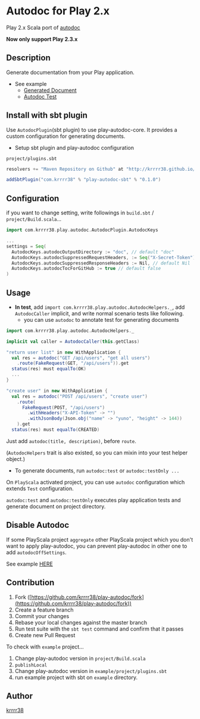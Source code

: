 Autodoc for Play 2.x
====

Play 2.x Scala port of [autodoc](https://github.com/r7kamura/autodoc/)

**Now only support Play 2.3.x**

## Description
Generate documentation from your Play application.

- See example
  - [Generated Document](https://github.com/krrrr38/play-autodoc/blob/master/example/doc/Users.md)
  - [Autodoc Test](https://github.com/krrrr38/play-autodoc/blob/master/example/test/UsersSpec.scala)

## Install with sbt plugin
Use `AutodocPlugin`(sbt plugin) to use play-autodoc-core. It provides a custom configuration for generating documents.

- Setup sbt plugin and play-autodoc configuration

`project/plugins.sbt`
```scala
resolvers += "Maven Repository on Github" at "http://krrrr38.github.io/maven/"

addSbtPlugin("com.krrrr38" % "play-autodoc-sbt" % "0.1.0")
```

## Configuration
if you want to change setting, write followings in `build.sbt` / `project/Build.scala`...

```scala
import com.krrrr38.play.autodoc.AutodocPlugin.AutodocKeys

...
settings = Seq(
  AutodocKeys.autodocOutputDirectory := "doc", // default "doc"
  AutodocKeys.autodocSuppressedRequestHeaders, := Seq("X-Secret-Token"), // default Nil
  AutodocKeys.autodocSuppressedResponseHeaders := Nil, // default Nil
  AutodocKeys.autodocTocForGitHub := true // default false
)
```

## Usage
- **In test**, add `import com.krrrr38.play.autodoc.AutodocHelpers._`, add `AutodocCaller` implicit, and write normal scenario tests like following.
  - you can use `autodoc` to annotate test for generating documents

```scala
import com.krrrr38.play.autodoc.AutodocHelpers._

implicit val caller = AutodocCaller(this.getClass)

"return user list" in new WithApplication {
  val res = autodoc("GET /api/users", "get all users")
    .route(FakeRequest(GET, "/api/users")).get
  status(res) must equalTo(OK)
  ...
}

"create user" in new WithApplication {
  val res = autodoc("POST /api/users", "create user")
    .route(
      FakeRequest(POST, "/api/users")
        .withHeaders("X-API-Token" -> "")
        .withJsonBody(Json.obj("name" -> "yuno", "height" -> 144))
    ).get
  status(res) must equalTo(CREATED)
```

Just add `autodoc(title, description)`, before `route`.

(`AutodocHelpers` trait is also existed, so you can mixin into your test helper object.)

- To generate documents, run `autodoc:test` or `autodoc:testOnly ...`

On `PlayScala` activated project, you can use `autodoc` configuration which extends `Test` configuration.

`autodoc:test` and `autodoc:testOnly` executes play application tests and generate document on project directory.

## Disable Autodoc
If some PlayScala project `aggregate` other PlayScala project which you don't want to apply play-autodoc, you can prevent play-autodoc in other one to add `autodocOffSettings`.

See example [HERE](https://github.com/krrrr38/play-autodoc/blob/master/example/project/Build.scala)

## Contribution

1. Fork ([https://github.com/krrrr38/play-autodoc/fork](https://github.com/krrrr38/play-autodoc/fork))
1. Create a feature branch
1. Commit your changes
1. Rebase your local changes against the master branch
1. Run test suite with the `sbt test` command and confirm that it passes
1. Create new Pull Request

To check with `example` project...

1. Change play-autodoc version in `project/Build.scala`
1. `publishLocal`
1. Change play-autodoc version in `example/project/plugins.sbt`
1. run example project with sbt on `example` directory.

## Author

[krrrr38](https://github.com/krrrr38)
